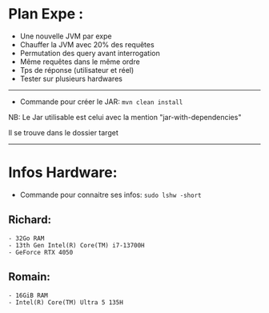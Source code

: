 # Plan Expe :

- Une nouvelle JVM par expe
- Chauffer la JVM avec 20% des requêtes
- Permutation des query avant interrogation
- Même requêtes dans le même ordre
- Tps de réponse (utilisateur et réel)
- Tester sur plusieurs hardwares

-----------------------------------------------------------------

 - Commande pour créer le JAR: `mvn clean install`

NB: Le Jar utilisable est celui avec la mention "jar-with-dependencies"

Il se trouve dans le dossier target

-----------------------------------------------------------------

# Infos Hardware: 

 - Commande pour connaitre ses infos: `sudo lshw -short`

 ## Richard: 
    - 32Go RAM 
    - 13th Gen Intel(R) Core(TM) i7-13700H
    - GeForce RTX 4050

## Romain:
    - 16GiB RAM
    - Intel(R) Core(TM) Ultra 5 135H
